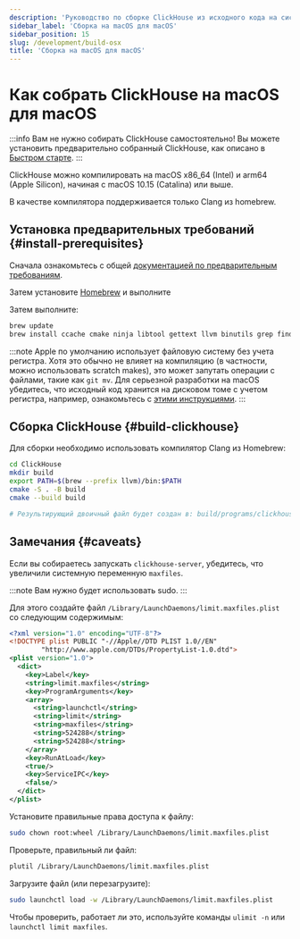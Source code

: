 ```yaml
---
description: 'Руководство по сборке ClickHouse из исходного кода на системах macOS'
sidebar_label: 'Сборка на macOS для macOS'
sidebar_position: 15
slug: /development/build-osx
title: 'Сборка на macOS для macOS'
---
```



# Как собрать ClickHouse на macOS для macOS

:::info Вам не нужно собирать ClickHouse самостоятельно!
Вы можете установить предварительно собранный ClickHouse, как описано в [Быстром старте](https://clickhouse.com/#quick-start).
:::

ClickHouse можно компилировать на macOS x86_64 (Intel) и arm64 (Apple Silicon), начиная с macOS 10.15 (Catalina) или выше.

В качестве компилятора поддерживается только Clang из homebrew.

## Установка предварительных требований {#install-prerequisites}

Сначала ознакомьтесь с общей [документацией по предварительным требованиям](developer-instruction.md).

Затем установите [Homebrew](https://brew.sh/) и выполните

Затем выполните:

```bash
brew update
brew install ccache cmake ninja libtool gettext llvm binutils grep findutils nasm
```

:::note
Apple по умолчанию использует файловую систему без учета регистра. Хотя это обычно не влияет на компиляцию (в частности, можно использовать scratch makes), это может запутать операции с файлами, такие как `git mv`.
Для серьезной разработки на macOS убедитесь, что исходный код хранится на дисковом томе с учетом регистра, например, ознакомьтесь с [этими инструкциями](https://brianboyko.medium.com/a-case-sensitive-src-folder-for-mac-programmers-176cc82a3830).
:::

## Сборка ClickHouse {#build-clickhouse}

Для сборки необходимо использовать компилятор Clang из Homebrew:

```bash
cd ClickHouse
mkdir build
export PATH=$(brew --prefix llvm)/bin:$PATH
cmake -S . -B build
cmake --build build

# Результирующий двоичный файл будет создан в: build/programs/clickhouse
```

## Замечания {#caveats}

Если вы собираетесь запускать `clickhouse-server`, убедитесь, что увеличили системную переменную `maxfiles`.

:::note
Вам нужно будет использовать sudo.
:::

Для этого создайте файл `/Library/LaunchDaemons/limit.maxfiles.plist` со следующим содержимым:

```xml
<?xml version="1.0" encoding="UTF-8"?>
<!DOCTYPE plist PUBLIC "-//Apple//DTD PLIST 1.0//EN"
        "http://www.apple.com/DTDs/PropertyList-1.0.dtd">
<plist version="1.0">
  <dict>
    <key>Label</key>
    <string>limit.maxfiles</string>
    <key>ProgramArguments</key>
    <array>
      <string>launchctl</string>
      <string>limit</string>
      <string>maxfiles</string>
      <string>524288</string>
      <string>524288</string>
    </array>
    <key>RunAtLoad</key>
    <true/>
    <key>ServiceIPC</key>
    <false/>
  </dict>
</plist>
```

Установите правильные права доступа к файлу:

```bash
sudo chown root:wheel /Library/LaunchDaemons/limit.maxfiles.plist
```

Проверьте, правильный ли файл:

```bash
plutil /Library/LaunchDaemons/limit.maxfiles.plist
```

Загрузите файл (или перезагрузите):

```bash
sudo launchctl load -w /Library/LaunchDaemons/limit.maxfiles.plist
```

Чтобы проверить, работает ли это, используйте команды `ulimit -n` или `launchctl limit maxfiles`.
